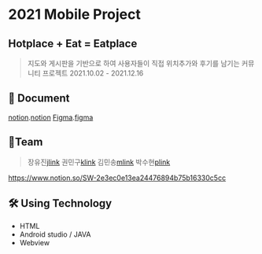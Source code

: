 # 2021 Mobile Project
## Hotplace + Eat = Eatplace
> 지도와 게시판을 기반으로 하여 사용자들이 직접 위치추가와 후기를 남기는 커뮤니티 프로젝트
> 2021.10.02 - 2021.12.16


## 📄 Document
[notion].[notion]
[Figma].[figma]

[notion]: https://www.notion.so/SW-2e3ec0e13ea24476894b75b16330c5cc
[figma]: https://www.figma.com/file/ZneZHoIfBwNZiZZexglHum/Untitled

## 🤼‍Team
> 장유진[jlink]
> 권민구[klink]
> 김민송[mlink]
> 박수현[plink]

[jlink]: https://github.com/youjin8739
[klink]: https://github.com/kwon-mingoo-3596
[mlink]: https://github.com/kmin3560
[plink]: https://github.com/sue0725

https://www.notion.so/SW-2e3ec0e13ea24476894b75b16330c5cc

## 🛠️ Using Technology
- HTML 
- Android studio / JAVA
- Webview
